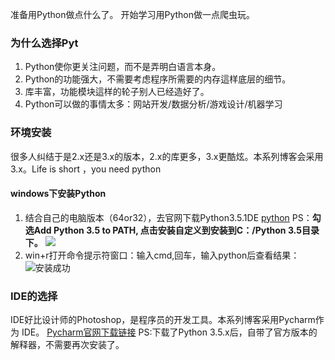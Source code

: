 准备用Python做点什么了。
开始学习用Python做一点爬虫玩。

### 为什么选择Pyt
1. Python使你更关注问题，而不是弄明白语言本身。
1. Python的功能强大，不需要考虑程序所需要的内存這样底层的细节。
1. 库丰富，功能模块這样的轮子别人已经造好了。 
1. Python可以做的事情太多：网站开发/数据分析/游戏设计/机器学习

### 环境安装
很多人纠结于是2.x还是3.x的版本，2.x的库更多，3.x更酷炫。本系列博客会采用3.x。Life is short ，you need python

#### windows下安装Python
1. 结合自己的电脑版本（64or32），去官网下载Python3.5.1DE 
[python](https://www.python.org/getit/)
PS：**勾选Add Python 3.5 to PATH, 点击安装自定义到安装到C：/Python 3.5目录下。**
![](http://7xq62e.com1.z0.glb.clouddn.com/install.png)
1. win+r打开命令提示符窗口：输入cmd,回车，输入python后查看结果：
![安装成功](http://7xq62e.com1.z0.glb.clouddn.com/install_success.png)

### IDE的选择

IDE好比设计师的Photoshop，是程序员的开发工具。本系列博客采用Pycharm作为 IDE。
[Pycharm官网下载链接](http://www.jetbrains.com/pycharm/download/#section=windows)
PS:下载了Python 3.5.x后，自带了官方版本的解释器，不需要再次安装了。














